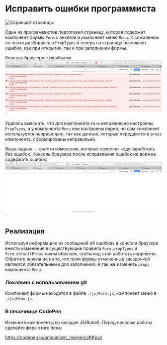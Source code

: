 Исправить ошибки программиста
===

![Скриншот страницы](./img/app.png)

Один из программистов подготовил страницу, которая содержит компонент формы `Form` с анкетой и компонент меню `Menu`. К сожалению он плохо разбирался в `PropTypes` и теперь на странице возникают ошибки, как при открытии, так и при заполнении формы.

Консоль браузера с ошибками 
![Консоль браузера с ошибками](./img/console-with-errors.png)

Удалось выяснить, что для компонента `Form` неправильно настроены `PropTypes`, а у компонента `Menu` они настроены верно, но сам компонент используется неправильно, так как данные, которые передаются в `props` компонента, сформированы неправильно.

Ваша задача — внести изменения, которые позволят коду заработать без ошибок. Консоль браузера после исправления ошибок не должна содержать ошибок:
![Консоль браузера без ошибок](./img/console-without-errors.png)

## Реализация

Используя информацию из сообщений об ошибках в консоли браузера внести изменения в существующие правила `Form.propTypes` и `Form.defaultProps` таким образом, чтобы код стал работать корректно. Обратите внимание на то, что поля формы отмеченные звездочкой являются обязательными для заполнения. А так же изменить `props` компонента `Menu`.

### Локально с использованием git

Компонент формы находится в файле `./js/Form.js`, компонент меню в `./js/Menu.js`.

### В песочнице CodePen

Измените компоненты во вкладке JS(Babel). Перед началом работы сделайте форк этого пена:

https://codepen.io/anonimizer_me/pen/yKKpvx
